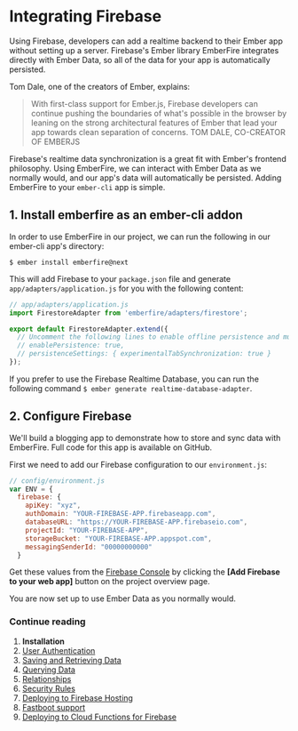 # Integrating Firebase

Using Firebase, developers can add a realtime backend to their Ember app without setting up a server. Firebase's Ember library EmberFire integrates directly with Ember Data, so all of the data for your app is automatically persisted.

Tom Dale, one of the creators of Ember, explains:

> With first-class support for Ember.js, Firebase developers can continue pushing the boundaries of what's possible in the browser by leaning on the strong architectural features of Ember that lead your app towards clean separation of concerns.
TOM DALE, CO-CREATOR OF EMBERJS

Firebase's realtime data synchronization is a great fit with Ember's frontend philosophy. Using EmberFire, we can interact with Ember Data as we normally would, and our app's data will automatically be persisted. Adding EmberFire to your `ember-cli` app is simple.


## 1. Install emberfire as an ember-cli addon

In order to use EmberFire in our project, we can run the following in our ember-cli app's directory:

```
$ ember install emberfire@next
```

This will add Firebase to your `package.json` file and generate `app/adapters/application.js` for you with the following content:


```js
// app/adapters/application.js
import FirestoreAdapter from 'emberfire/adapters/firestore';

export default FirestoreAdapter.extend({
  // Uncomment the following lines to enable offline persistence and multi-tab support
  // enablePersistence: true,
  // persistenceSettings: { experimentalTabSynchronization: true }
});
```

If you prefer to use the Firebase Realtime Database, you can run the following command `$ ember generate realtime-database-adapter`.

## 2. Configure Firebase

We'll build a blogging app to demonstrate how to store and sync data with EmberFire. Full code for this app is available on GitHub.

First we need to add our Firebase configuration to our `environment.js`:

```js
// config/environment.js
var ENV = {
  firebase: {
    apiKey: "xyz",
    authDomain: "YOUR-FIREBASE-APP.firebaseapp.com",
    databaseURL: "https://YOUR-FIREBASE-APP.firebaseio.com",
    projectId: "YOUR-FIREBASE-APP",
    storageBucket: "YOUR-FIREBASE-APP.appspot.com",
    messagingSenderId: "00000000000"
  }
```

Get these values from the [Firebase Console](https://console.firebase.google.com/) by clicking the **[Add Firebase to your web app]** button on the project overview page.

You are now set up to use Ember Data as you normally would.


### Continue reading

1. **Installation**
1. [User Authentication](authentication.md)
1. [Saving and Retrieving Data](saving-and-retrieving-data.md)
1. [Querying Data](querying-data.md)
1. [Relationships](relationships.md)
1. [Security Rules](security-rules.md)
1. [Deploying to Firebase Hosting](deploying-to-firebase-hosting.md)
1. [Fastboot support](fastboot-support.md)
1. [Deploying to Cloud Functions for Firebase](deploying-fastboot-to-cloud-functions.md)